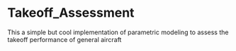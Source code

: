 # Takeoff_Assessment
This a simple but cool implementation of parametric modeling to assess the takeoff performance of 
general aircraft 

